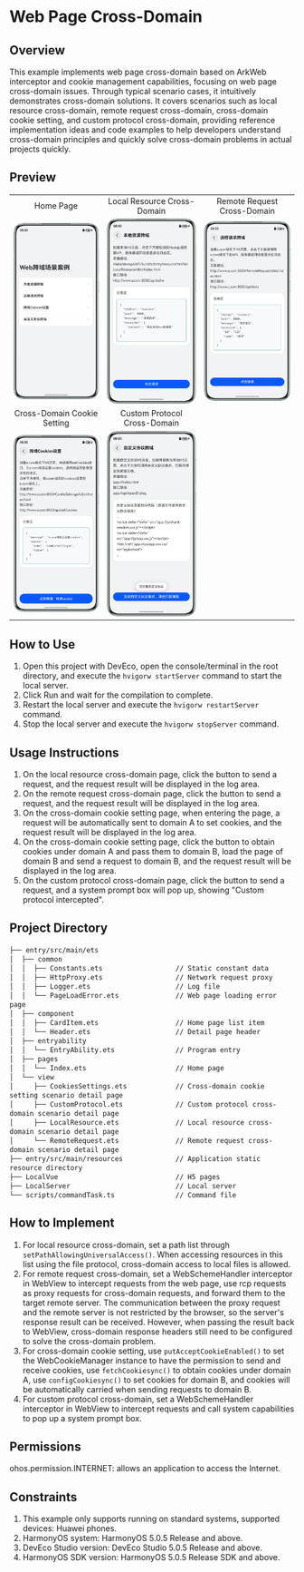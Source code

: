 # Web Page Cross-Domain

## Overview

This example implements web page cross-domain based on ArkWeb interceptor and cookie management capabilities, focusing on web page cross-domain issues. Through typical scenario cases, it intuitively demonstrates cross-domain solutions. It covers scenarios such as local resource cross-domain, remote request cross-domain, cross-domain cookie setting, and custom protocol cross-domain, providing reference implementation ideas and code examples to help developers understand cross-domain principles and quickly solve cross-domain problems in actual projects quickly.

## Preview

<table>
  <tr>
    <td align="center">Home Page</td>
    <td align="center">Local Resource Cross-Domain</td>
    <td align="center">Remote Request Cross-Domain</td>
  </tr>
  <tr>
    <td align="center"><img src="./screenshots/Screenshot_WebCrossDomain.png" alt="Home Page" width=320></td>
    <td align="center"><img src="./screenshots/Screenshot_LocalResource.png" alt="Local Resource Cross-Domain" width=320></td>
    <td align="center"><img src="./screenshots/Screenshot_RemoteRequest.png" alt="Remote Request Cross-Domain" width=320></td>
  </tr>
  <tr>
    <td align="center">Cross-Domain Cookie Setting</td>
    <td align="center">Custom Protocol Cross-Domain</td>
    <td></td>
  </tr>
  <tr>
    <td align="center"><img src="./screenshots/Screenshot_CookiesSettings.png" alt="Cross-Domain Cookie Setting" width=320></td>
    <td align="center"><img src="./screenshots/Screenshot_CustomProtocol.png" alt="Custom Protocol Cross-Domain" width=320></td>
    <td></td>
  </tr>
</table>

## How to Use

1. Open this project with DevEco, open the console/terminal in the root directory, and execute the `hvigorw startServer` command to start the local server.
2. Click Run and wait for the compilation to complete.
3. Restart the local server and execute the `hvigorw restartServer` command.
4. Stop the local server and execute the `hvigorw stopServer` command.

## Usage Instructions

1. On the local resource cross-domain page, click the button to send a request, and the request result will be displayed in the log area.
2. On the remote request cross-domain page, click the button to send a request, and the request result will be displayed in the log area.
3. On the cross-domain cookie setting page, when entering the page, a request will be automatically sent to domain A to set cookies, and the request result will be displayed in the log area.
4. On the cross-domain cookie setting page, click the button to obtain cookies under domain A and pass them to domain B, load the page of domain B and send a request to domain B, and the request result will be displayed in the log area.
5. On the custom protocol cross-domain page, click the button to send a request, and a system prompt box will pop up, showing "Custom protocol intercepted".

## Project Directory

```
├── entry/src/main/ets                              
│  ├── common
│  │  ├── Constants.ets                  // Static constant data
│  │  ├── HttpProxy.ets                  // Network request proxy
│  │  ├── Logger.ets                     // Log file
│  │  └── PageLoadError.ets              // Web page loading error page
│  ├── component                  
│  │  ├── CardItem.ets                   // Home page list item
│  │  └── Header.ets                     // Detail page header
│  ├── entryability  
│  │  └── EntryAbility.ets               // Program entry
│  ├── pages                                     
│  │  └── Index.ets                      // Home page
│  └── view
│     ├── CookiesSettings.ets            // Cross-domain cookie setting scenario detail page
│     ├── CustomProtocol.ets             // Custom protocol cross-domain scenario detail page
│     ├── LocalResource.ets              // Local resource cross-domain scenario detail page
│     └── RemoteRequest.ets              // Remote request cross-domain scenario detail page
├── entry/src/main/resources             // Application static resource directory
├── LocalVue                             // H5 pages
├── LocalServer                          // Local server
└── scripts/commandTask.ts               // Command file
```

## How to Implement

1. For local resource cross-domain, set a path list through `setPathAllowingUniversalAccess()`. When accessing resources in this list using the file protocol, cross-domain access to local files is allowed.
2. For remote request cross-domain, set a WebSchemeHandler interceptor in WebView to intercept requests from the web page, use rcp requests as proxy requests for cross-domain requests, and forward them to the target remote server. The communication between the proxy request and the remote server is not restricted by the browser, so the server's response result can be received. However, when passing the result back to WebView, cross-domain response headers still need to be configured to solve the cross-domain problem.
3. For cross-domain cookie setting, use `putAcceptCookieEnabled()` to set the WebCookieManager instance to have the permission to send and receive cookies, use `fetchCookiesync()` to obtain cookies under domain A, use `configCookiesync()` to set cookies for domain B, and cookies will be automatically carried when sending requests to domain B.
4. For custom protocol cross-domain, set a WebSchemeHandler interceptor in WebView to intercept requests and call system capabilities to pop up a system prompt box.

## Permissions

ohos.permission.INTERNET: allows an application to access the Internet.

## Constraints

1. This example only supports running on standard systems, supported devices: Huawei phones.
2. HarmonyOS system: HarmonyOS 5.0.5 Release and above.
3. DevEco Studio version: DevEco Studio 5.0.5 Release and above.
4. HarmonyOS SDK version: HarmonyOS 5.0.5 Release SDK and above.
